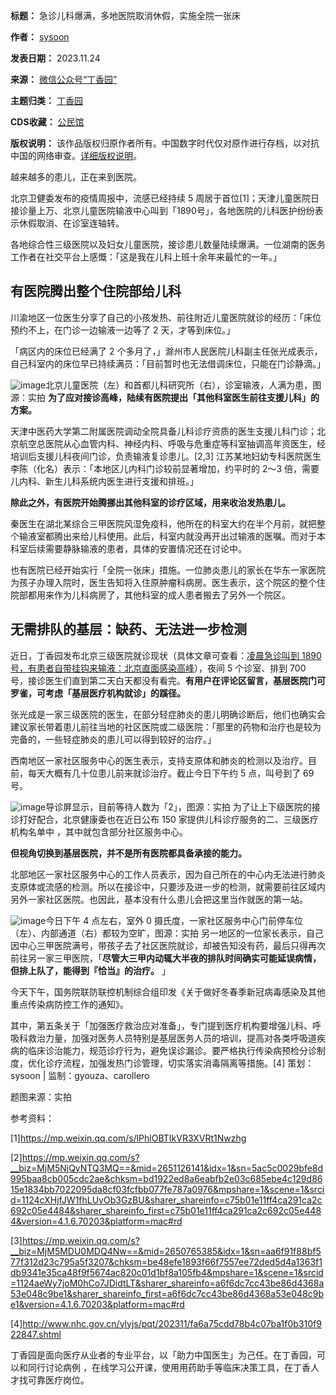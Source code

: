 

**标题：** 急诊儿科爆满，多地医院取消休假，实施全院一张床  

**作者：** [sysoon](https://chinadigitaltimes.net/space/丁香园)  

**发表日期：** 2023.11.24  

**来源：** [微信公众号“丁香园”](https://web.archive.org/web/https://mp.weixin.qq.com/s/nbrz7rGVMO0waPSfi03Y8g)  

**主题归类：** [丁香园](https://chinadigitaltimes.net/space/丁香园)  

**CDS收藏：** [公民馆](https://chinadigitaltimes.net/space/%E5%85%AC%E6%B0%91%E9%A6%86)  

**版权说明：** 该作品版权归原作者所有。中国数字时代仅对原作进行存档，以对抗中国的网络审查。[详细版权说明](https://chinadigitaltimes.net/chinese/copyright)。


越来越多的患儿，正在来到医院。


北京卫健委发布的疫情周报中，流感已经持续 5 周居于首位[1]；天津儿童医院日接诊量上万、北京儿童医院输液中心叫到「1890号」，各地医院的儿科医护纷纷表示休假取消、在诊室连轴转。


各地综合性三级医院以及妇女儿童医院，接诊患儿数量陆续爆满。一位湖南的医务工作者在社交平台上感慨：「这是我在儿科上班十余年来最忙的一年。」


**有医院腾出整个住院部给儿科** 
-----------------


川渝地区一位医生分享了自己的小孩发热、前往附近儿童医院就诊的经历：「床位预约不上，在门诊一边输液一边等了 2 天，才等到床位。」


「病区内的床位已经满了 2 个多月了，」滁州市人民医院儿科副主任张光成表示，自己科室内的床位早已持续满员：「目前暂时也无法借调床位，只能在门诊静滴。」


![image](https://chinadigitaltimes.net/chinese/files/2023/11/post-702587-656120b5bb2e0.)北京儿童医院（左）和首都儿科研究所（右），诊室输液，人满为患，图源：实拍
**为了应对接诊高峰，陆续有医院提出「其他科室医生前往支援儿科」的方案。** 


天津中医药大学第二附属医院调动全院具备儿科诊疗资质的医生支援儿科门诊；北京航空总医院从心血管内科、神经内科、呼吸与危重症等科室抽调高年资医生，经培训后支援儿科夜间门诊，负责输液复诊患儿。[2,3]
江苏某地妇幼专科医院医生李陈（化名）表示：「本地区儿内科门诊较前显著增加，约平时的 2～3 倍，需要儿内科、新生儿科系统内医生进行支援和排班。」


**除此之外，有医院开始腾挪出其他科室的诊疗区域，用来收治发热患儿。** 


秦医生在湖北某综合三甲医院风湿免疫科，他所在的科室大约在半个月前，就把整个输液室都腾出来给儿科使用。此后，科室内就没再开出过输液的医嘱。而对于本科室后续需要静脉输液的患者，具体的安置情况还在讨论中。


也有医院已经开始实行「全院一张床」措施。一位肺炎患儿的家长在华东一家医院为孩子办理入院时，医生告知将入住原肿瘤科病房。医生表示，这个院区的整个住院部都用来作为儿科病房了，其他科室的成人患者搬去了另外一个院区。


**无需排队的基层：缺药、无法进一步检测** 
----------------------


近日，丁香园发布北京三级医院就诊现状（具体文章可查看：[凌晨急诊叫到 1890 号，有患者自带挂钩来输液：北京直面感染高峰](http://mp.weixin.qq.com/s?__biz=MTg0MzMwODA0MQ==&mid=2653540228&idx=1&sn=d8afd94ed60cfcf465ded815c28e2347&chksm=5e3c3ee2694bb7f4c774e3ec10777ba0f6070d7c412b95d2fa8ca5beebf80eb3374ea8a9576c&scene=21#wechat_redirect)），夜间 5 个诊室、排到 700 号，接诊医生们直到第二天白天都没有看完。**有用户在评论区留言，基层医院门可罗雀，可考虑「基层医疗机构就诊」的蹊径。** 


张光成是一家三级医院的医生，在部分轻症肺炎的患儿明确诊断后，他们也确实会建议家长带着患儿前往当地的社区医院或二级医院：「那里的药物和治疗也是较为完备的，一些轻症肺炎的患儿可以得到较好的治疗。」


西南地区一家社区服务中心的医生表示，支持支原体和肺炎的检测以及治疗。目前，每天大概有几十位患儿前来就诊治疗。截止今日下午约 5 点，叫号到了 69 号。


![image](https://chinadigitaltimes.net/chinese/files/2023/11/post-702587-656120b5d1db8.png)导诊屏显示，目前等待人数为「2」，图源：实拍
为了让上下级医院的接诊打好配合，北京健康委也在近日公布 150 家提供儿科诊疗服务的二、三级医疗机构名单中 ，其中就包含部分社区服务中心。


**但视角切换到基层医院，并不是所有医院都具备承接的能力。** 


北部地区一家社区服务中心的工作人员表示，因为自己所在的中心内无法进行肺炎支原体或流感的检测。所以在接诊中，只要涉及进一步的检测，就需要前往区域内另外一家社区医院。也因此，基本没有什么患儿会把这里当作就医的第一站。


![image](https://chinadigitaltimes.net/chinese/files/2023/11/post-702587-656120b5da194.)今日下午 4 点左右，室外 0 摄氏度，一家社区服务中心门前停车位（左）、内部通道（右）都较为空旷，图源：实拍
另一地区的一位家长表示，自己因中心三甲医院满号，带孩子去了社区医院就诊，却被告知没有药，最后只得再次前往另一家三甲医院，「**尽管大三甲内动辄大半夜的排队时间确实可能延误病情，但排上队了，能得到『恰当』的治疗。** 」


今天下午，国务院联防联控机制综合组印发《关于做好冬春季新冠病毒感染及其他重点传染病防控工作的通知》。


其中，第五条关于「加强医疗救治应对准备」，专门提到医疗机构要增强儿科、呼吸科救治力量，加强对医务人员特别是基层医务人员的培训，提高对各类呼吸道疾病的临床诊治能力，规范诊疗行为，避免误诊漏诊。要严格执行传染病预检分诊制度，优化诊疗流程，加强发热门诊管理，切实落实消毒隔离等措施。[4]
策划：sysoon | 监制：gyouza、carollero


题图来源：实拍


参考资料：


[1]<https://mp.weixin.qq.com/s/lPhlOBTIkVR3XVRt1Nwzhg>


[2]<https://mp.weixin.qq.com/s?__biz=MjM5NjQyNTQ3MQ==&mid=2651126141&idx=1&sn=5ac5c0029bfe8d995baa8cb005cdc2ae&chksm=bd1922ed8a6eabfb2e03c685ebe4c129d8615e1834bb7022095da8cf03fcfbb077fe787a0976&mpshare=1&scene=1&srcid=1124cXHjfJW1fhLUvOb3GzBU&sharer_shareinfo=c75b01e11ff4ca291ca2c692c05e4484&sharer_shareinfo_first=c75b01e11ff4ca291ca2c692c05e4484&version=4.1.6.70203&platform=mac#rd>


[3]<https://mp.weixin.qq.com/s?__biz=MjM5MDU0MDQ4Nw==&mid=2650765385&idx=1&sn=aa6f91f88bf577f312d23c795a5f3207&chksm=be48efe1893f66f7557ee72ded5d4a1363f1db9341e35ca48f9f5674ac820c01d1bf8a105fb4&mpshare=1&scene=1&srcid=1124aeWy7joM0hCo7JDidtLT&sharer_shareinfo=a6f6dc7cc43be86d4368a53e048c9be1&sharer_shareinfo_first=a6f6dc7cc43be86d4368a53e048c9be1&version=4.1.6.70203&platform=mac#rd>


[4]<http://www.nhc.gov.cn/ylyjs/pqt/202311/fa6a75cdd78b4c07ba1f0b310f922847.shtml>


丁香园是面向医疗从业者的专业平台，以「助力中国医生」为己任。在丁香园，可以和同行讨论病例 ，在线学习公开课，使用用药助手等临床决策工具，在丁香人才找可靠医疗岗位。



